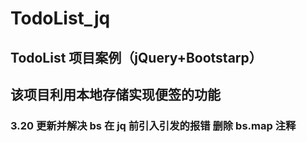 # TodoList_jq

## TodoList 项目案例（jQuery+Bootstarp）
## 该项目利用本地存储实现便签的功能

### 3.20 更新并解决 bs 在 jq 前引入引发的报错 删除 bs.map 注释
